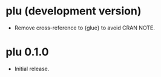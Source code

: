 # plu (development version)

* Remove cross-reference to {glue} to avoid CRAN NOTE.

# plu 0.1.0

* Initial release.
